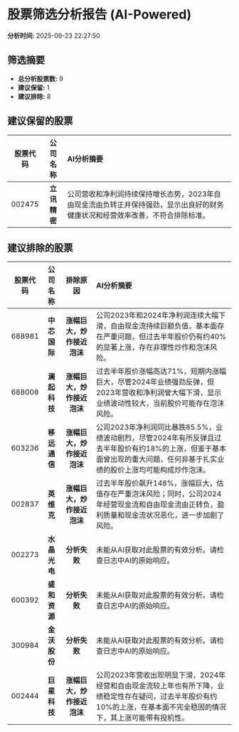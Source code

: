 # 股票筛选分析报告 (AI-Powered)

**分析时间:** 2025-09-23 22:27:50

## 筛选摘要

- **总分析股票数:** 9
- **建议保留:** 1
- **建议排除:** 8

## 建议保留的股票

| 股票代码 | 公司名称 | AI分析摘要 |
|:---:|:---:|:---|
| 002475 | **立讯精密** | 公司营收和净利润持续保持增长态势，2023年自由现金流由负转正并保持强劲，显示出良好的财务健康状况和经营效率改善，不符合排除标准。 |

## 建议排除的股票

| 股票代码 | 公司名称 | 排除原因 | AI分析摘要 |
|:---:|:---:|:---:|:---|
| 688981 | **中芯国际** | **涨幅巨大，炒作接近泡沫** | 公司2023年和2024年净利润连续大幅下滑，自由现金流持续巨额负值，基本面存在严重问题，但过去半年股价仍有约40%的显著上涨，存在非理性炒作和泡沫风险。 |
| 688008 | **澜起科技** | **涨幅巨大，炒作接近泡沫** | 过去半年股价涨幅高达71%，短期内涨幅巨大，尽管2024年业绩强劲反弹，但2023年营收和净利润曾大幅下滑，显示业绩波动性较大，当前股价可能存在泡沫风险。 |
| 603236 | **移远通信** | **涨幅巨大，炒作接近泡沫** | 公司2023年净利润同比暴跌85.5%，业绩波动剧烈，尽管2024年有所反弹且过去半年股价有约18%的上涨，但鉴于基本面曾出现的重大问题，任何非基于扎实业绩的股价上涨均可能构成炒作泡沫。 |
| 002837 | **英维克** | **涨幅巨大，炒作接近泡沫** | 过去半年股价飙升148%，涨幅巨大，估值存在严重泡沫风险；同时，公司2024年经营现金流和自由现金流由正转负，盈利质量和现金流状况恶化，进一步加剧了风险。 |
| 002273 | **水晶光电** | **分析失败** | 未能从AI获取对此股票的有效分析。请检查日志中AI的原始响应。 |
| 600392 | **盛和资源** | **分析失败** | 未能从AI获取对此股票的有效分析。请检查日志中AI的原始响应。 |
| 300984 | **金沃股份** | **分析失败** | 未能从AI获取对此股票的有效分析。请检查日志中AI的原始响应。 |
| 002444 | **巨星科技** | **涨幅巨大，炒作接近泡沫** | 公司2023年营收出现明显下滑，2024年经营和自由现金流较上年也有所下降，业绩稳定性存在疑问，过去半年股价有约10%的上涨，在基本面不完全稳固的情况下，其上涨可能带有投机性。 |
